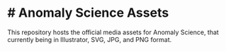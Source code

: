 # # Anomaly Science Assets
This repository hosts the official media assets for Anomaly Science, that currently being in Illustrator, SVG, JPG, and PNG format.